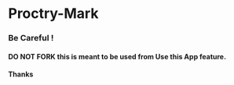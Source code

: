 # Proctry-Mark
### Be Careful !
#### DO NOT FORK this is meant to be used from Use this App feature.
#### Thanks
